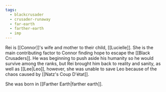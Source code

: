 ```yaml
---
tags:
  - blackcrusader
  - crusader-runaway
  - far-earth
  - farther-earth
  - imp
---
```

Rei is [[Connor]]'s wife and mother to their child, [[Lucielle]]. She is the main contributing factor to Connor finding hope to escape the [[Black Crusaders]]. He was beginning to push aside his humanity so he would survive among the ranks, but Rei brought him back to reality and sanity, as well as [[Lee|Leo]], however, she was unable to save Leo because of the chaos caused by [[Natz's Coup D'état]].

She was born in [[Farther Earth|farther earth]].